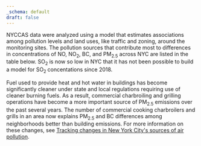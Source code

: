 ```yaml
---
_schema: default
draft: false
---
```

NYCCAS data were analyzed using a model that estimates associations among pollution levels and land uses, like traffic and zoning, around the monitoring sites. The pollution sources that contribute most to differences in concentrations of NO, NO<sub>2</sub>, BC, and PM<sub>2.5</sub> across NYC are listed in the table below. SO<sub>2</sub> is now so low in NYC that it has not been possible to build a model for SO<sub>2&nbsp;</sub>concentations since 2018.

Fuel used to provide heat and hot water in buildings has become significantly cleaner under state and local regulations requiring use of cleaner burning fuels. As a result, commercial charbroiling and grilling operations have become a more important source of PM<sub>2.5</sub> emissions over the past several years. The number of commercial cooking charbroilers and grills in an area now explains PM<sub>2.5</sub> and BC differences among neighborhoods better than building emissions. For more information on these changes, see [Tracking changes in New York City's sources of air pollution](../../data-stories/aq-cooking).